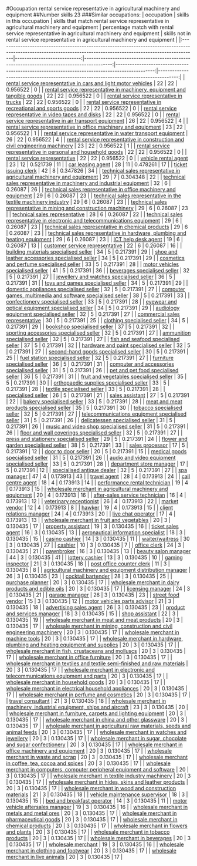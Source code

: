 #Occupation rental service representative in agricultural machinery and equipment
##Number skills 23
###Similar occupations:
| occupation                                                                                                                                                        |   skills in this occupation |   skills that match rental service representative in agricultural machinery and equipment |   percentage match with rental service representative in agricultural machinery and equipment |   skills not in rental service representative in agricultural machinery and equipment |
|:------------------------------------------------------------------------------------------------------------------------------------------------------------------|----------------------------:|------------------------------------------------------------------------------------------:|----------------------------------------------------------------------------------------------:|--------------------------------------------------------------------------------------:|
| [rental service representative in cars and light motor vehicles](rental_service_representative_in_cars_and_light_motor_vehicles.md)                               |                          22 |                                                                                        22 |                                                                                      0.956522 |                                                                                     0 |
| [rental service representative in machinery, equipment and tangible goods](rental_service_representative_in_machinery,_equipment_and_tangible_goods.md)           |                          22 |                                                                                        22 |                                                                                      0.956522 |                                                                                     0 |
| [rental service representative in trucks](rental_service_representative_in_trucks.md)                                                                             |                          22 |                                                                                        22 |                                                                                      0.956522 |                                                                                     0 |
| [rental service representative in recreational and sports goods](rental_service_representative_in_recreational_and_sports_goods.md)                               |                          22 |                                                                                        22 |                                                                                      0.956522 |                                                                                     0 |
| [rental service representative in video tapes and disks](rental_service_representative_in_video_tapes_and_disks.md)                                               |                          22 |                                                                                        22 |                                                                                      0.956522 |                                                                                     0 |
| [rental service representative in air transport equipment](rental_service_representative_in_air_transport_equipment.md)                                           |                          26 |                                                                                        22 |                                                                                      0.956522 |                                                                                     4 |
| [rental service representative in office machinery and equipment](rental_service_representative_in_office_machinery_and_equipment.md)                             |                          23 |                                                                                        22 |                                                                                      0.956522 |                                                                                     1 |
| [rental service representative in water transport equipment](rental_service_representative_in_water_transport_equipment.md)                                       |                          26 |                                                                                        22 |                                                                                      0.956522 |                                                                                     4 |
| [rental service representative in construction and civil engineering machinery](rental_service_representative_in_construction_and_civil_engineering_machinery.md) |                          23 |                                                                                        22 |                                                                                      0.956522 |                                                                                     1 |
| [rental service representative in personal and household goods](rental_service_representative_in_personal_and_household_goods.md)                                 |                          22 |                                                                                        22 |                                                                                      0.956522 |                                                                                     0 |
| [rental service representative](rental_service_representative.md)                                                                                                 |                          22 |                                                                                        22 |                                                                                      0.956522 |                                                                                     0 |
| [vehicle rental agent](vehicle_rental_agent.md)                                                                                                                   |                          23 |                                                                                        12 |                                                                                      0.521739 |                                                                                    11 |
| [car leasing agent](car_leasing_agent.md)                                                                                                                         |                          28 |                                                                                        11 |                                                                                      0.478261 |                                                                                    17 |
| [ticket issuing clerk](ticket_issuing_clerk.md)                                                                                                                   |                          42 |                                                                                         8 |                                                                                      0.347826 |                                                                                    34 |
| [technical sales representative in agricultural machinery and equipment](technical_sales_representative_in_agricultural_machinery_and_equipment.md)               |                          29 |                                                                                         7 |                                                                                      0.304348 |                                                                                    22 |
| [technical sales representative in machinery and industrial equipment](technical_sales_representative_in_machinery_and_industrial_equipment.md)                   |                          32 |                                                                                         6 |                                                                                      0.26087  |                                                                                    26 |
| [technical sales representative in office machinery and equipment](technical_sales_representative_in_office_machinery_and_equipment.md)                           |                          29 |                                                                                         6 |                                                                                      0.26087  |                                                                                    23 |
| [technical sales representative in the textile machinery industry](technical_sales_representative_in_the_textile_machinery_industry.md)                           |                          29 |                                                                                         6 |                                                                                      0.26087  |                                                                                    23 |
| [technical sales representative in mining and construction machinery](technical_sales_representative_in_mining_and_construction_machinery.md)                     |                          29 |                                                                                         6 |                                                                                      0.26087  |                                                                                    23 |
| [technical sales representative](technical_sales_representative.md)                                                                                               |                          28 |                                                                                         6 |                                                                                      0.26087  |                                                                                    22 |
| [technical sales representative in electronic and telecommunications equipment](technical_sales_representative_in_electronic_and_telecommunications_equipment.md) |                          29 |                                                                                         6 |                                                                                      0.26087  |                                                                                    23 |
| [technical sales representative in chemical products](technical_sales_representative_in_chemical_products.md)                                                     |                          29 |                                                                                         6 |                                                                                      0.26087  |                                                                                    23 |
| [technical sales representative in hardware, plumbing and heating equipment](technical_sales_representative_in_hardware,_plumbing_and_heating_equipment.md)       |                          29 |                                                                                         6 |                                                                                      0.26087  |                                                                                    23 |
| [ICT help desk agent](ICT_help_desk_agent.md)                                                                                                                     |                          19 |                                                                                         6 |                                                                                      0.26087  |                                                                                    13 |
| [customer service representative](customer_service_representative.md)                                                                                             |                          22 |                                                                                         6 |                                                                                      0.26087  |                                                                                    16 |
| [building materials specialised seller](building_materials_specialised_seller.md)                                                                                 |                          34 |                                                                                         5 |                                                                                      0.217391 |                                                                                    29 |
| [shoe and leather accessories specialised seller](shoe_and_leather_accessories_specialised_seller.md)                                                             |                          34 |                                                                                         5 |                                                                                      0.217391 |                                                                                    29 |
| [cosmetics and perfume specialised seller](cosmetics_and_perfume_specialised_seller.md)                                                                           |                          33 |                                                                                         5 |                                                                                      0.217391 |                                                                                    28 |
| [motor vehicles specialised seller](motor_vehicles_specialised_seller.md)                                                                                         |                          41 |                                                                                         5 |                                                                                      0.217391 |                                                                                    36 |
| [beverages specialised seller](beverages_specialised_seller.md)                                                                                                   |                          32 |                                                                                         5 |                                                                                      0.217391 |                                                                                    27 |
| [jewellery and watches specialised seller](jewellery_and_watches_specialised_seller.md)                                                                           |                          36 |                                                                                         5 |                                                                                      0.217391 |                                                                                    31 |
| [toys and games specialised seller](toys_and_games_specialised_seller.md)                                                                                         |                          34 |                                                                                         5 |                                                                                      0.217391 |                                                                                    29 |
| [domestic appliances specialised seller](domestic_appliances_specialised_seller.md)                                                                               |                          32 |                                                                                         5 |                                                                                      0.217391 |                                                                                    27 |
| [computer games, multimedia and software specialised seller](computer_games,_multimedia_and_software_specialised_seller.md)                                       |                          38 |                                                                                         5 |                                                                                      0.217391 |                                                                                    33 |
| [confectionery specialised seller](confectionery_specialised_seller.md)                                                                                           |                          33 |                                                                                         5 |                                                                                      0.217391 |                                                                                    28 |
| [eyewear and optical equipment specialised seller](eyewear_and_optical_equipment_specialised_seller.md)                                                           |                          34 |                                                                                         5 |                                                                                      0.217391 |                                                                                    29 |
| [audiology equipment specialised seller](audiology_equipment_specialised_seller.md)                                                                               |                          32 |                                                                                         5 |                                                                                      0.217391 |                                                                                    27 |
| [commercial sales representative](commercial_sales_representative.md)                                                                                             |                          30 |                                                                                         5 |                                                                                      0.217391 |                                                                                    25 |
| [clothing specialised seller](clothing_specialised_seller.md)                                                                                                     |                          34 |                                                                                         5 |                                                                                      0.217391 |                                                                                    29 |
| [bookshop specialised seller](bookshop_specialised_seller.md)                                                                                                     |                          37 |                                                                                         5 |                                                                                      0.217391 |                                                                                    32 |
| [sporting accessories specialised seller](sporting_accessories_specialised_seller.md)                                                                             |                          32 |                                                                                         5 |                                                                                      0.217391 |                                                                                    27 |
| [ammunition specialised seller](ammunition_specialised_seller.md)                                                                                                 |                          32 |                                                                                         5 |                                                                                      0.217391 |                                                                                    27 |
| [fish and seafood specialised seller](fish_and_seafood_specialised_seller.md)                                                                                     |                          37 |                                                                                         5 |                                                                                      0.217391 |                                                                                    32 |
| [hardware and paint specialised seller](hardware_and_paint_specialised_seller.md)                                                                                 |                          32 |                                                                                         5 |                                                                                      0.217391 |                                                                                    27 |
| [second-hand goods specialised seller](second-hand_goods_specialised_seller.md)                                                                                   |                          30 |                                                                                         5 |                                                                                      0.217391 |                                                                                    25 |
| [fuel station specialised seller](fuel_station_specialised_seller.md)                                                                                             |                          32 |                                                                                         5 |                                                                                      0.217391 |                                                                                    27 |
| [furniture specialised seller](furniture_specialised_seller.md)                                                                                                   |                          36 |                                                                                         5 |                                                                                      0.217391 |                                                                                    31 |
| [computer and accessories specialised seller](computer_and_accessories_specialised_seller.md)                                                                     |                          31 |                                                                                         5 |                                                                                      0.217391 |                                                                                    26 |
| [pet and pet food specialised seller](pet_and_pet_food_specialised_seller.md)                                                                                     |                          36 |                                                                                         5 |                                                                                      0.217391 |                                                                                    31 |
| [fruit and vegetables specialised seller](fruit_and_vegetables_specialised_seller.md)                                                                             |                          35 |                                                                                         5 |                                                                                      0.217391 |                                                                                    30 |
| [orthopaedic supplies specialised seller](orthopaedic_supplies_specialised_seller.md)                                                                             |                          33 |                                                                                         5 |                                                                                      0.217391 |                                                                                    28 |
| [textile specialised seller](textile_specialised_seller.md)                                                                                                       |                          33 |                                                                                         5 |                                                                                      0.217391 |                                                                                    28 |
| [specialised seller](specialised_seller.md)                                                                                                                       |                          26 |                                                                                         5 |                                                                                      0.217391 |                                                                                    21 |
| [sales assistant](sales_assistant.md)                                                                                                                             |                          27 |                                                                                         5 |                                                                                      0.217391 |                                                                                    22 |
| [bakery specialised seller](bakery_specialised_seller.md)                                                                                                         |                          33 |                                                                                         5 |                                                                                      0.217391 |                                                                                    28 |
| [meat and meat products specialised seller](meat_and_meat_products_specialised_seller.md)                                                                         |                          35 |                                                                                         5 |                                                                                      0.217391 |                                                                                    30 |
| [tobacco specialised seller](tobacco_specialised_seller.md)                                                                                                       |                          32 |                                                                                         5 |                                                                                      0.217391 |                                                                                    27 |
| [telecommunications equipment specialised seller](telecommunications_equipment_specialised_seller.md)                                                             |                          31 |                                                                                         5 |                                                                                      0.217391 |                                                                                    26 |
| [delicatessen specialised seller](delicatessen_specialised_seller.md)                                                                                             |                          31 |                                                                                         5 |                                                                                      0.217391 |                                                                                    26 |
| [music and video shop specialised seller](music_and_video_shop_specialised_seller.md)                                                                             |                          31 |                                                                                         5 |                                                                                      0.217391 |                                                                                    26 |
| [floor and wall coverings specialised seller](floor_and_wall_coverings_specialised_seller.md)                                                                     |                          32 |                                                                                         5 |                                                                                      0.217391 |                                                                                    27 |
| [press and stationery specialised seller](press_and_stationery_specialised_seller.md)                                                                             |                          29 |                                                                                         5 |                                                                                      0.217391 |                                                                                    24 |
| [flower and garden specialised seller](flower_and_garden_specialised_seller.md)                                                                                   |                          38 |                                                                                         5 |                                                                                      0.217391 |                                                                                    33 |
| [sales processor](sales_processor.md)                                                                                                                             |                          17 |                                                                                         5 |                                                                                      0.217391 |                                                                                    12 |
| [door to door seller](door_to_door_seller.md)                                                                                                                     |                          20 |                                                                                         5 |                                                                                      0.217391 |                                                                                    15 |
| [medical goods specialised seller](medical_goods_specialised_seller.md)                                                                                           |                          31 |                                                                                         5 |                                                                                      0.217391 |                                                                                    26 |
| [audio and video equipment specialised seller](audio_and_video_equipment_specialised_seller.md)                                                                   |                          33 |                                                                                         5 |                                                                                      0.217391 |                                                                                    28 |
| [department store manager](department_store_manager.md)                                                                                                           |                          17 |                                                                                         5 |                                                                                      0.217391 |                                                                                    12 |
| [specialised antique dealer](specialised_antique_dealer.md)                                                                                                       |                          32 |                                                                                         5 |                                                                                      0.217391 |                                                                                    27 |
| [spa manager](spa_manager.md)                                                                                                                                     |                          47 |                                                                                         4 |                                                                                      0.173913 |                                                                                    43 |
| [travel agent](travel_agent.md)                                                                                                                                   |                          28 |                                                                                         4 |                                                                                      0.173913 |                                                                                    24 |
| [call centre agent](call_centre_agent.md)                                                                                                                         |                          18 |                                                                                         4 |                                                                                      0.173913 |                                                                                    14 |
| [performance rental technician](performance_rental_technician.md)                                                                                                 |                          19 |                                                                                         4 |                                                                                      0.173913 |                                                                                    15 |
| [wholesale merchant in agricultural machinery and equipment](wholesale_merchant_in_agricultural_machinery_and_equipment.md)                                       |                          20 |                                                                                         4 |                                                                                      0.173913 |                                                                                    16 |
| [after-sales service technician](after-sales_service_technician.md)                                                                                               |                          16 |                                                                                         4 |                                                                                      0.173913 |                                                                                    12 |
| [veterinary receptionist](veterinary_receptionist.md)                                                                                                             |                          26 |                                                                                         4 |                                                                                      0.173913 |                                                                                    22 |
| [market vendor](market_vendor.md)                                                                                                                                 |                          12 |                                                                                         4 |                                                                                      0.173913 |                                                                                     8 |
| [hawker](hawker.md)                                                                                                                                               |                          19 |                                                                                         4 |                                                                                      0.173913 |                                                                                    15 |
| [client relations manager](client_relations_manager.md)                                                                                                           |                          24 |                                                                                         4 |                                                                                      0.173913 |                                                                                    20 |
| [live chat operator](live_chat_operator.md)                                                                                                                       |                          17 |                                                                                         4 |                                                                                      0.173913 |                                                                                    13 |
| [wholesale merchant in fruit and vegetables](wholesale_merchant_in_fruit_and_vegetables.md)                                                                       |                          20 |                                                                                         3 |                                                                                      0.130435 |                                                                                    17 |
| [property assistant](property_assistant.md)                                                                                                                       |                          19 |                                                                                         3 |                                                                                      0.130435 |                                                                                    16 |
| [ticket sales agent](ticket_sales_agent.md)                                                                                                                       |                          16 |                                                                                         3 |                                                                                      0.130435 |                                                                                    13 |
| [aeronautical information specialist](aeronautical_information_specialist.md)                                                                                     |                          18 |                                                                                         3 |                                                                                      0.130435 |                                                                                    15 |
| [casino cashier](casino_cashier.md)                                                                                                                               |                          14 |                                                                                         3 |                                                                                      0.130435 |                                                                                    11 |
| [waiter/waitress](waiter-waitress.md)                                                                                                                             |                          30 |                                                                                         3 |                                                                                      0.130435 |                                                                                    27 |
| [cashier](cashier.md)                                                                                                                                             |                          10 |                                                                                         3 |                                                                                      0.130435 |                                                                                     7 |
| [office clerk](office_clerk.md)                                                                                                                                   |                          24 |                                                                                         3 |                                                                                      0.130435 |                                                                                    21 |
| [pawnbroker](pawnbroker.md)                                                                                                                                       |                          16 |                                                                                         3 |                                                                                      0.130435 |                                                                                    13 |
| [beauty salon manager](beauty_salon_manager.md)                                                                                                                   |                          44 |                                                                                         3 |                                                                                      0.130435 |                                                                                    41 |
| [lottery cashier](lottery_cashier.md)                                                                                                                             |                          13 |                                                                                         3 |                                                                                      0.130435 |                                                                                    10 |
| [gaming inspector](gaming_inspector.md)                                                                                                                           |                          21 |                                                                                         3 |                                                                                      0.130435 |                                                                                    18 |
| [post office counter clerk](post_office_counter_clerk.md)                                                                                                         |                          11 |                                                                                         3 |                                                                                      0.130435 |                                                                                     8 |
| [agricultural machinery and equipment distribution manager](agricultural_machinery_and_equipment_distribution_manager.md)                                         |                          26 |                                                                                         3 |                                                                                      0.130435 |                                                                                    23 |
| [cocktail bartender](cocktail_bartender.md)                                                                                                                       |                          28 |                                                                                         3 |                                                                                      0.130435 |                                                                                    25 |
| [purchase planner](purchase_planner.md)                                                                                                                           |                          20 |                                                                                         3 |                                                                                      0.130435 |                                                                                    17 |
| [wholesale merchant in dairy products and edible oils](wholesale_merchant_in_dairy_products_and_edible_oils.md)                                                   |                          20 |                                                                                         3 |                                                                                      0.130435 |                                                                                    17 |
| [licensing manager](licensing_manager.md)                                                                                                                         |                          24 |                                                                                         3 |                                                                                      0.130435 |                                                                                    21 |
| [garage manager](garage_manager.md)                                                                                                                               |                          26 |                                                                                         3 |                                                                                      0.130435 |                                                                                    23 |
| [street food vendor](street_food_vendor.md)                                                                                                                       |                          15 |                                                                                         3 |                                                                                      0.130435 |                                                                                    12 |
| [motor vehicles parts advisor](motor_vehicles_parts_advisor.md)                                                                                                   |                          21 |                                                                                         3 |                                                                                      0.130435 |                                                                                    18 |
| [advertising sales agent](advertising_sales_agent.md)                                                                                                             |                          26 |                                                                                         3 |                                                                                      0.130435 |                                                                                    23 |
| [product and services manager](product_and_services_manager.md)                                                                                                   |                          18 |                                                                                         3 |                                                                                      0.130435 |                                                                                    15 |
| [shop assistant](shop_assistant.md)                                                                                                                               |                          22 |                                                                                         3 |                                                                                      0.130435 |                                                                                    19 |
| [wholesale merchant in meat and meat products](wholesale_merchant_in_meat_and_meat_products.md)                                                                   |                          20 |                                                                                         3 |                                                                                      0.130435 |                                                                                    17 |
| [wholesale merchant in mining, construction and civil engineering machinery](wholesale_merchant_in_mining,_construction_and_civil_engineering_machinery.md)       |                          20 |                                                                                         3 |                                                                                      0.130435 |                                                                                    17 |
| [wholesale merchant in machine tools](wholesale_merchant_in_machine_tools.md)                                                                                     |                          20 |                                                                                         3 |                                                                                      0.130435 |                                                                                    17 |
| [wholesale merchant in hardware, plumbing and heating equipment and supplies](wholesale_merchant_in_hardware,_plumbing_and_heating_equipment_and_supplies.md)     |                          20 |                                                                                         3 |                                                                                      0.130435 |                                                                                    17 |
| [wholesale merchant in fish, crustaceans and molluscs](wholesale_merchant_in_fish,_crustaceans_and_molluscs.md)                                                   |                          20 |                                                                                         3 |                                                                                      0.130435 |                                                                                    17 |
| [wholesale merchant in office furniture](wholesale_merchant_in_office_furniture.md)                                                                               |                          20 |                                                                                         3 |                                                                                      0.130435 |                                                                                    17 |
| [wholesale merchant in textiles and textile semi-finished and raw materials](wholesale_merchant_in_textiles_and_textile_semi-finished_and_raw_materials.md)       |                          20 |                                                                                         3 |                                                                                      0.130435 |                                                                                    17 |
| [wholesale merchant in electronic and telecommunications equipment and parts](wholesale_merchant_in_electronic_and_telecommunications_equipment_and_parts.md)     |                          20 |                                                                                         3 |                                                                                      0.130435 |                                                                                    17 |
| [wholesale merchant in household goods](wholesale_merchant_in_household_goods.md)                                                                                 |                          20 |                                                                                         3 |                                                                                      0.130435 |                                                                                    17 |
| [wholesale merchant in electrical household appliances](wholesale_merchant_in_electrical_household_appliances.md)                                                 |                          20 |                                                                                         3 |                                                                                      0.130435 |                                                                                    17 |
| [wholesale merchant in perfume and cosmetics](wholesale_merchant_in_perfume_and_cosmetics.md)                                                                     |                          20 |                                                                                         3 |                                                                                      0.130435 |                                                                                    17 |
| [travel consultant](travel_consultant.md)                                                                                                                         |                          21 |                                                                                         3 |                                                                                      0.130435 |                                                                                    18 |
| [wholesale merchant in machinery, industrial equipment, ships and aircraft](wholesale_merchant_in_machinery,_industrial_equipment,_ships_and_aircraft.md)         |                          23 |                                                                                         3 |                                                                                      0.130435 |                                                                                    20 |
| [wholesale merchant in furniture, carpets and lighting equipment](wholesale_merchant_in_furniture,_carpets_and_lighting_equipment.md)                             |                          20 |                                                                                         3 |                                                                                      0.130435 |                                                                                    17 |
| [wholesale merchant in china and other glassware](wholesale_merchant_in_china_and_other_glassware.md)                                                             |                          20 |                                                                                         3 |                                                                                      0.130435 |                                                                                    17 |
| [wholesale merchant in agricultural raw materials, seeds and animal feeds](wholesale_merchant_in_agricultural_raw_materials,_seeds_and_animal_feeds.md)           |                          20 |                                                                                         3 |                                                                                      0.130435 |                                                                                    17 |
| [wholesale merchant in watches and jewellery](wholesale_merchant_in_watches_and_jewellery.md)                                                                     |                          20 |                                                                                         3 |                                                                                      0.130435 |                                                                                    17 |
| [wholesale merchant in sugar, chocolate and sugar confectionery](wholesale_merchant_in_sugar,_chocolate_and_sugar_confectionery.md)                               |                          20 |                                                                                         3 |                                                                                      0.130435 |                                                                                    17 |
| [wholesale merchant in office machinery and equipment](wholesale_merchant_in_office_machinery_and_equipment.md)                                                   |                          20 |                                                                                         3 |                                                                                      0.130435 |                                                                                    17 |
| [wholesale merchant in waste and scrap](wholesale_merchant_in_waste_and_scrap.md)                                                                                 |                          20 |                                                                                         3 |                                                                                      0.130435 |                                                                                    17 |
| [wholesale merchant in coffee, tea, cocoa and spices](wholesale_merchant_in_coffee,_tea,_cocoa_and_spices.md)                                                     |                          20 |                                                                                         3 |                                                                                      0.130435 |                                                                                    17 |
| [wholesale merchant in computers, computer peripheral equipment and software](wholesale_merchant_in_computers,_computer_peripheral_equipment_and_software.md)     |                          20 |                                                                                         3 |                                                                                      0.130435 |                                                                                    17 |
| [wholesale merchant in textile industry machinery](wholesale_merchant_in_textile_industry_machinery.md)                                                           |                          20 |                                                                                         3 |                                                                                      0.130435 |                                                                                    17 |
| [wholesale merchant in hides, skins and leather products](wholesale_merchant_in_hides,_skins_and_leather_products.md)                                             |                          20 |                                                                                         3 |                                                                                      0.130435 |                                                                                    17 |
| [wholesale merchant in wood and construction materials](wholesale_merchant_in_wood_and_construction_materials.md)                                                 |                          21 |                                                                                         3 |                                                                                      0.130435 |                                                                                    18 |
| [vehicle maintenance supervisor](vehicle_maintenance_supervisor.md)                                                                                               |                          18 |                                                                                         3 |                                                                                      0.130435 |                                                                                    15 |
| [bed and breakfast operator](bed_and_breakfast_operator.md)                                                                                                       |                          14 |                                                                                         3 |                                                                                      0.130435 |                                                                                    11 |
| [motor vehicle aftersales manager](motor_vehicle_aftersales_manager.md)                                                                                           |                          19 |                                                                                         3 |                                                                                      0.130435 |                                                                                    16 |
| [wholesale merchant in metals and metal ores](wholesale_merchant_in_metals_and_metal_ores.md)                                                                     |                          20 |                                                                                         3 |                                                                                      0.130435 |                                                                                    17 |
| [wholesale merchant in pharmaceutical goods](wholesale_merchant_in_pharmaceutical_goods.md)                                                                       |                          20 |                                                                                         3 |                                                                                      0.130435 |                                                                                    17 |
| [wholesale merchant in chemical products](wholesale_merchant_in_chemical_products.md)                                                                             |                          20 |                                                                                         3 |                                                                                      0.130435 |                                                                                    17 |
| [wholesale merchant in flowers and plants](wholesale_merchant_in_flowers_and_plants.md)                                                                           |                          20 |                                                                                         3 |                                                                                      0.130435 |                                                                                    17 |
| [wholesale merchant in tobacco products](wholesale_merchant_in_tobacco_products.md)                                                                               |                          20 |                                                                                         3 |                                                                                      0.130435 |                                                                                    17 |
| [wholesale merchant in beverages](wholesale_merchant_in_beverages.md)                                                                                             |                          20 |                                                                                         3 |                                                                                      0.130435 |                                                                                    17 |
| [wholesale merchant](wholesale_merchant.md)                                                                                                                       |                          19 |                                                                                         3 |                                                                                      0.130435 |                                                                                    16 |
| [wholesale merchant in clothing and footwear](wholesale_merchant_in_clothing_and_footwear.md)                                                                     |                          20 |                                                                                         3 |                                                                                      0.130435 |                                                                                    17 |
| [wholesale merchant in live animals](wholesale_merchant_in_live_animals.md)                                                                                       |                          20 |                                                                                         3 |                                                                                      0.130435 |                                                                                    17 |
